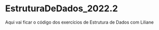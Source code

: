 # EstruturaDeDados_2022.2

Aqui vai ficar o código dos exercícios de Estrutura de Dados com Liliane
